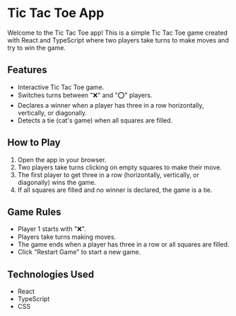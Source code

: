 # Tic Tac Toe App

Welcome to the Tic Tac Toe app! This is a simple Tic Tac Toe game created with React and TypeScript where two players take turns to make moves and try to win the game.

## Features

- Interactive Tic Tac Toe game.
- Switches turns between "❌" and "⭕️" players.
- Declares a winner when a player has three in a row horizontally, vertically, or diagonally.
- Detects a tie (cat's game) when all squares are filled.

## How to Play
1. Open the app in your browser.
2. Two players take turns clicking on empty squares to make their move.
3. The first player to get three in a row (horizontally, vertically, or diagonally) wins the game.
4. If all squares are filled and no winner is declared, the game is a tie.

## Game Rules

- Player 1 starts with "❌".
- Players take turns making moves.
- The game ends when a player has three in a row or all squares are filled.
- Click "Restart Game" to start a new game.

## Technologies Used

- React
- TypeScript
- CSS